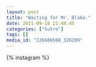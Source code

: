 ```yaml
---
layout: post
title: "Waiting for Mr. Blake."
date: 2011-09-18 21:44:45
categories: ["Sutro"]
tags: []
media_id: "226686560_326209"
---
```


{% instagram %}
